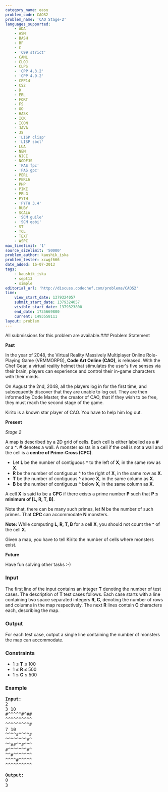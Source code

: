 ```yaml
---
category_name: easy
problem_code: CAOS2
problem_name: 'CAO Stage-2'
languages_supported:
    - ADA
    - ASM
    - BASH
    - BF
    - C
    - 'C99 strict'
    - CAML
    - CLOJ
    - CLPS
    - 'CPP 4.3.2'
    - 'CPP 4.9.2'
    - CPP14
    - CS2
    - D
    - ERL
    - FORT
    - FS
    - GO
    - HASK
    - ICK
    - ICON
    - JAVA
    - JS
    - 'LISP clisp'
    - 'LISP sbcl'
    - LUA
    - NEM
    - NICE
    - NODEJS
    - 'PAS fpc'
    - 'PAS gpc'
    - PERL
    - PERL6
    - PHP
    - PIKE
    - PRLG
    - PYTH
    - 'PYTH 3.4'
    - RUBY
    - SCALA
    - 'SCM guile'
    - 'SCM qobi'
    - ST
    - TCL
    - TEXT
    - WSPC
max_timelimit: '1'
source_sizelimit: '50000'
problem_author: kaushik_iska
problem_tester: xcwgf666
date_added: 16-07-2013
tags:
    - kaushik_iska
    - sept13
    - simple
editorial_url: 'http://discuss.codechef.com/problems/CAOS2'
time:
    view_start_date: 1379324057
    submit_start_date: 1379324057
    visible_start_date: 1379323800
    end_date: 1735669800
    current: 1493558111
layout: problem
---
```

All submissions for this problem are available.### Problem Statement

**Past**

In the year of 2048, the Virtual Reality Massively Multiplayer Online Role-Playing Game (VRMMORPG), **Code Art Online (CAO)**, is released. With the Chef Gear, a virtual reality helmet that stimulates the user's five senses via their brain, players can experience and control their in-game characters with their minds.

On August the 2nd, 2048, all the players log in for the first time, and subsequently discover that they are unable to log out. They are then informed by Code Master, the creator of CAO, that if they wish to be free, they must reach the second stage of the game.

Kirito is a known star player of CAO. You have to help him log out.

**Present**

_Stage 2_

A map is described by a 2D grid of cells. Each cell is either labelled as a **\#** or a **^**. **\#** denotes a wall. A monster exists in a cell if the cell is not a wall and the cell is a **centre of Prime-Cross (CPC)**.

- Let **L** be the number of contiguous **^** to the left of **X**, in the same row as **X**.
- **R** be the number of contiguous **^** to the right of **X**, in the same row as **X**.
- **T** be the number of contiguous **^** above **X**, in the same column as **X**.
- **B** be the number of contiguous **^** below **X**, in the same column as **X**.

A cell **X** is said to be a **CPC** if there exists a prime number **P** such that **P ≤ minimum of \[L, R, T, B\]**.

Note that, there can be many such primes, let **N** be the number of such primes. That **CPC** can accommodate **N** monsters.

**Note:** While computing **L, R, T, B** for a cell **X**, you should not count the **^** of the cell **X**.

Given a map, you have to tell Kirito the number of cells where monsters exist.

**Future**

Have fun solving other tasks :-)

### Input

The first line of the input contains an integer **T** denoting the number of test cases. The description of **T** test cases follows. Each case starts with a line containing two space separated integers **R, C**, denoting the number of rows and columns in the map respectively. The next **R** lines contain **C** characters each, describing the map.

### Output

For each test case, output a single line containing the number of monsters the map can accommodate.

### Constraints

- 1 ≤ **T** ≤ 100
- 1 ≤ **R** ≤ 500
- 1 ≤ **C** ≤ 500

### Example

<pre><b>Input:</b>
2
3 10
#^^^^^#^##
^^^^^^^^^^
^^^^^^^^^#
7 10
^^^^#^^^^#
^^^^^^^^#^
^^##^^#^^^
#^^^^^^^#^
^^#^^^^^^^
^^^^#^^^^^
^^^^^^^^^^

<b>Output:</b>
0
3

</pre>